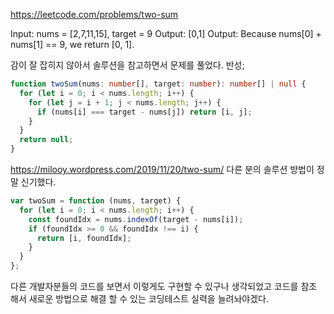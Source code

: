 https://leetcode.com/problems/two-sum

Input: nums = [2,7,11,15], target = 9
Output: [0,1]
Output: Because nums[0] + nums[1] == 9, we return [0, 1].

감이 잘 잡히지 않아서 솔루션을 참고하면서 문제를 풀었다. 반성;

```ts
function twoSum(nums: number[], target: number): number[] | null {
  for (let i = 0; i < nums.length; i++) {
    for (let j = i + 1; j < nums.length; j++) {
      if (nums[i] === target - nums[j]) return [i, j];
    }
  }
  return null;
}
```

https://milooy.wordpress.com/2019/11/20/two-sum/
다른 분의 솔루션 방법이 정말 신기했다.

```js
var twoSum = function (nums, target) {
  for (let i = 0; i < nums.length; i++) {
    const foundIdx = nums.indexOf(target - nums[i]);
    if (foundIdx >= 0 && foundIdx !== i) {
      return [i, foundIdx];
    }
  }
};
```

다른 개발자분들의 코드를 보면서 이렇게도 구현할 수 있구나 생각되었고 코드를 참조 해서 새로운 방법으로 해결 할 수 있는 코딩테스트 실력을 늘려놔야겠다.
